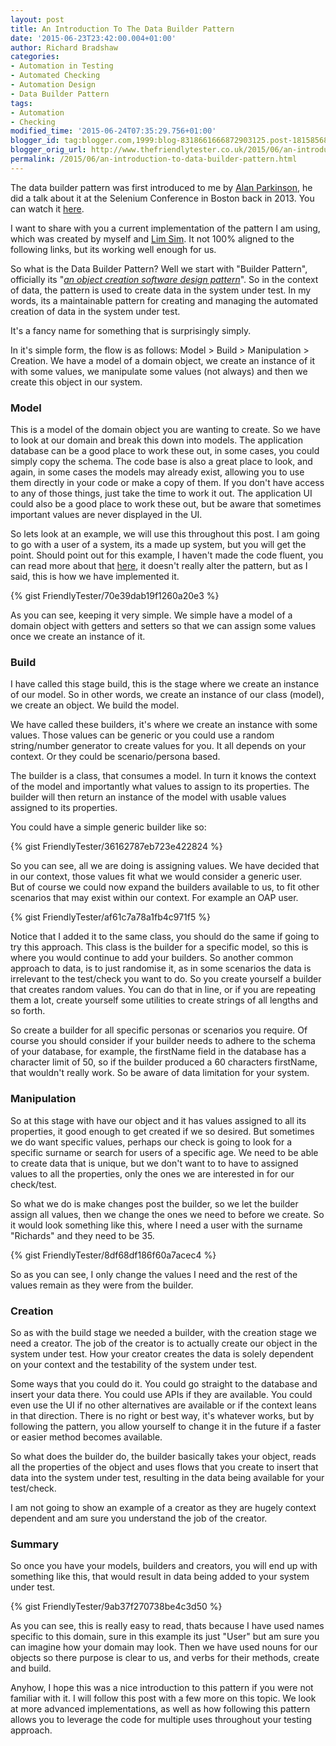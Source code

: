 ```yaml
---
layout: post
title: An Introduction To The Data Builder Pattern
date: '2015-06-23T23:42:00.004+01:00'
author: Richard Bradshaw
categories:
- Automation in Testing
- Automated Checking
- Automation Design
- Data Builder Pattern
tags:
- Automation
- Checking
modified_time: '2015-06-24T07:35:29.756+01:00'
blogger_id: tag:blogger.com,1999:blog-8318661666872903125.post-1815856826204450894
blogger_orig_url: http://www.thefriendlytester.co.uk/2015/06/an-introduction-to-data-builder-pattern.html
permalink: /2015/06/an-introduction-to-data-builder-pattern.html
---
```


The data builder pattern was first introduced to me by [Alan Parkinson](https://twitter.com/alan_parkinson), he did a talk about it at the Selenium Conference in Boston back in 2013\. You can watch it [here](https://www.youtube.com/watch?v=yLg36oBL-PE).  

I want to share with you a current implementation of the pattern I am using, which was created by myself and [Lim Sim](https://twitter.com/lsim001). It not 100% aligned to the following links, but its working well enough for us.  

So what is the Data Builder Pattern? Well we start with "Builder Pattern", officially its "_[an object creation software design pattern](https://en.wikipedia.org/?title=Builder_pattern)_". So in the context of data, the pattern is used to create data in the system under test. In my words, its a maintainable pattern for creating and managing the automated creation of data in the system under test.  

It's a fancy name for something that is surprisingly simply.  

In it's simple form, the flow is as follows: Model > Build > Manipulation > Creation. We have a model of a domain object, we create an instance of it with some values, we manipulate some values (not always) and then we create this object in our system.  

### Model 
This is a model of the domain object you are wanting to create. So we have to look at our domain and break this down into models. The application database can be a good place to work these out, in some cases, you could simply copy the schema. The code base is also a great place to look, and again, in some cases the models may already exist, allowing you to use them directly in your code or make a copy of them. If you don't have access to any of those things, just take the time to work it out. The application UI could also be a good place to work these out, but be aware that sometimes important values are never displayed in the UI.  

So lets look at an example, we will use this throughout this post. I am going to go with a user of a system, its a made up system, but you will get the point. Should point out for this example, I haven't made the code fluent, you can read more about that [here](http://martinfowler.com/bliki/FluentInterface.html), it doesn't really alter the pattern, but as I said, this is how we have implemented it.  

<div class="centerplugin">
{% gist FriendlyTester/70e39dab19f1260a20e3 %}
</div>
 
As you can see, keeping it very simple. We simple have a model of a domain object with getters and setters so that we can assign some values once we create an instance of it.  

### Build 
I have called this stage build, this is the stage where we create an instance of our model. So in other words, we create an instance of our class (model), we create an object. We build the model.  

We have called these builders, it's where we create an instance with some values. Those values can be generic or you could use a random string/number generator to create values for you. It all depends on your context. Or they could be scenario/persona based.  

The builder is a class, that consumes a model. In turn it knows the context of the model and importantly what values to assign to its properties. The builder will then return an instance of the model with usable values assigned to its properties.  

You could have a simple generic builder like so:  

<div class="centerplugin">
{% gist FriendlyTester/36162787eb723e422824 %}
</div>

So you can see, all we are doing is assigning values. We have decided that in our context, those values fit what we would consider a generic user.  
But of course we could now expand the builders available to us, to fit other scenarios that may exist within our context. For example an OAP user.  

<div class="centerplugin">
{% gist FriendlyTester/af61c7a78a1fb4c971f5 %}
</div>

Notice that I added it to the same class, you should do the same if going to try this approach. This class is the builder for a specific model, so this is where you would continue to add your builders. So another common approach to data, is to just randomise it, as in some scenarios the data is irrelevant to the test/check you want to do. So you create yourself a builder that creates random values. You can do that in line, or if you are repeating them a lot, create yourself some utilities to create strings of all lengths and so forth.  

So create a builder for all specific personas or scenarios you require. Of course you should consider if your builder needs to adhere to the schema of your database, for example, the firstName field in the database has a character limit of 50, so if the builder produced a 60 characters firstName, that wouldn't really work. So be aware of data limitation for your system.  

### Manipulation 
So at this stage with have our object and it has values assigned to all its properties, it good enough to get created if we so desired. But sometimes we do want specific values, perhaps our check is going to look for a specific surname or search for users of a specific age. We need to be able to create data that is unique, but we don't want to to have to assigned values to all the properties, only the ones we are interested in for our check/test.  

So what we do is make changes post the builder, so we let the builder assign all values, then we change the ones we need to before we create. So it would look something like this, where I need a user with the surname "Richards" and they need to be 35.  

<div class="centerplugin">
{% gist FriendlyTester/8df68df186f60a7acec4 %}
</div>

So as you can see, I only change the values I need and the rest of the values remain as they were from the builder.  

### Creation 
So as with the build stage we needed a builder, with the creation stage we need a creator. The job of the creator is to actually create our object in the system under test. How your creator creates the data is solely dependent on your context and the testability of the system under test.  

Some ways that you could do it. You could go straight to the database and insert your data there. You could use APIs if they are available. You could even use the UI if no other alternatives are available or if the context leans in that direction. There is no right or best way, it's whatever works, but by following the pattern, you allow yourself to change it in the future if a faster or easier method becomes available.  

So what does the builder do, the builder basically takes your object, reads all the properties of the object and uses flows that you create to insert that data into the system under test, resulting in the data being available for your test/check.  

I am not going to show an example of a creator as they are hugely context dependent and am sure you understand the job of the creator.  

### Summary 
So once you have your models, builders and creators, you will end up with something like this, that would result in data being added to your system under test.  

<div class="centerplugin">
{% gist FriendlyTester/9ab37f270738be4c3d50 %}
</div>

As you can see, this is really easy to read, thats because I have used names specific to this domain, sure in this example its just "User" but am sure you can imagine how your domain may look. Then we have used nouns for our objects so there purpose is clear to us, and verbs for their methods, create and build.  

Anyhow, I hope this was a nice introduction to this pattern if you were not familiar with it. I will follow this post with a few more on this topic. We look at more advanced implementations, as well as how following this pattern allows you to leverage the code for multiple uses throughout your testing approach.
